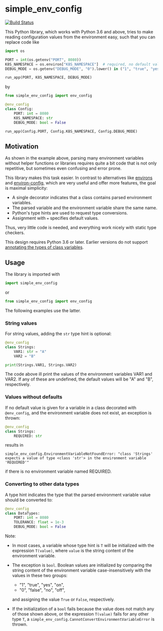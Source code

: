 # simple_env_config

[![Build Status](https://travis-ci.com/freininghaus/simple_env_config.svg?branch=master)](https://travis-ci.com/freininghaus/simple_env_config)

This Python library, which works with Python 3.6 and above, tries to make
reading configuration values from the environment easy, such that you can
replace code like

```python
import os

PORT = int(os.getenv("PORT", 8080))
K8S_NAMESPACE = os.environ["K8S_NAMESPACE"]  # required, no default value
DEBUG_MODE = os.getenv("DEBUG_MODE", "0").lower() in ("1", "true", "yes", "on")

run_app(PORT, K8S_NAMESPACE, DEBUG_MODE)
```

by

```python
from simple_env_config import env_config

@env_config
class Config:
    PORT: int = 8080
    K8S_NAMESPACE: str
    DEBUG_MODE: bool = False

run_app(Config.PORT, Config.K8S_NAMESPACE, Config.DEBUG_MODE)
```

## Motivation
As shown in the example above, parsing many environment variables without
helper functions or libraries requires quite a bit code that is not only
repetitive, but sometimes even confusing and error prone.

This library makes this task easier. In contrast to alternatives like
[environs](https://pypi.org/project/environs/) and
[environ-config](https://pypi.org/project/environ-config/), which are very
useful and offer more features, the goal is maximal simplicity:
* A single decorator indicates that a class contains parsed environment
 variables.
* The parsed variable and the environment variable share the same name.
* Python's type hints are used to request type conversions.
* Assignment with `=` specifies default values.

Thus, very little code is needed, and everything work nicely with static type
checkers.

This design requires Python 3.6 or later. Earlier versions do not support
[annotating the types of class variables](https://docs.python.org/3/whatsnew/3.6.html#whatsnew36-pep526).

## Usage

The library is imported with
```python
import simple_env_config
```
or
```python
from simple_env_config import env_config
```
The following examples use the latter.

### String values
For string values, adding the `str` type hint is optional:
```python
@env_config
class Strings:
    VAR1: str = "A"
    VAR2 = "B"

print(Strings.VAR1, Strings.VAR2)
```
The code above ill print the values of the environment variables VAR1 and VAR2.
If any of these are undefined, the default values will be "A" and "B",
respectively.

### Values without defaults
If no default value is given for a variable in a class decorated with
`@env_config`, and the environment variable does not exist, an exception is
thrown:
```python
@env_config
class Strings:
    REQUIRED: str
```
results in
```
simple_env_config.EnvironmentVariableNotFoundError: "class 'Strings' expects a value of type <class 'str'> in the environment variable 'REQUIRED'"
```
if there is no environment variable named REQUIRED.

### Converting to other data types
A type hint indicates the type that the parsed environment variable value should
be converted to:
```python
@env_config
class DataTypes:
    PORT: int = 8080
    TOLERANCE: float = 1e-3
    DEBUG_MODE: bool = False
```
Note:
* In most cases, a variable whose type hint is `T` will be initialized with the
  expression `T(value)`, where `value` is the string content of the environment
  variable.
* The exception is `bool`. Boolean values are initialized by comparing the
  string content of the environment variable case-insensitively with the values
  in these two groups:
  * "1", "true", "yes", "on",
  * "0", "false", "no", "off",
  
  and assigning the value `True` or `False`, respectively.
* If the initialization of a `bool` fails because the value does not match any
  of those shown above, or the expression `T(value)` fails for any other type
  `T`, a `simple_env_config.CannotConvertEnvironmentVariableError` is thrown.
   
